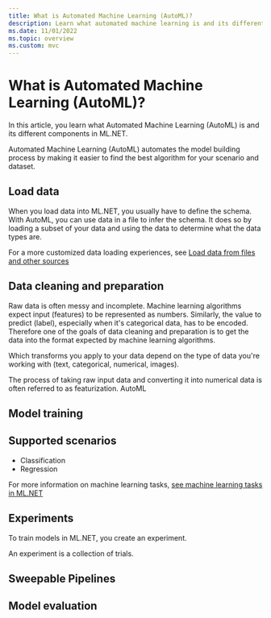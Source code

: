 ```yaml
---
title: What is Automated Machine Learning (AutoML)?
description: Learn what automated machine learning is and its different components in ML.NETs
ms.date: 11/01/2022
ms.topic: overview
ms.custom: mvc
---
```


# What is Automated Machine Learning (AutoML)?

In this article, you learn what Automated Machine Learning (AutoML) is and its different components in ML.NET.  

Automated Machine Learning (AutoML) automates the model building process by making it easier to find the best algorithm for your scenario and dataset.

## Load data

When you load data into ML.NET, you usually have to define the schema. With AutoML, you can use data in a file to infer the schema. It does so by loading a subset of your data and using the data to determine what the data types are.

For a more customized data loading experiences, see [Load data from files and other sources](how-to-guides/load-data-ml-net.md)

## Data cleaning and preparation

Raw data is often messy and incomplete. Machine learning algorithms expect input (features) to be represented as numbers. Similarly, the value to predict (label), especially when it's categorical data, has to be encoded. Therefore one of the goals of data cleaning and preparation is to get the data into the format expected by machine learning algorithms.

Which transforms you apply to your data depend on the type of data you're working with (text, categorical, numerical, images).  

The process of taking raw input data and converting it into numerical data is often referred to as featurization. AutoML

## Model training

## Supported scenarios

- Classification
- Regression

For more information on machine learning tasks, [see machine learning tasks in ML.NET](resources/tasks.md)

## Experiments

To train models in ML.NET, you create an experiment.

An experiment is a collection of trials.

## Sweepable Pipelines

## Model evaluation
